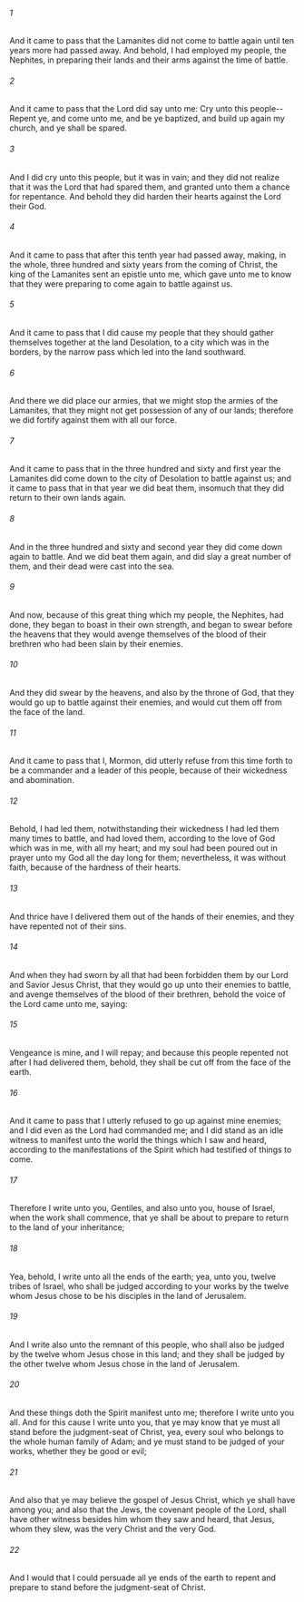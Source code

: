 ###### 1
And it came to pass that the Lamanites did not come to battle again until ten years more had passed away. And behold, I had employed my people, the Nephites, in preparing their lands and their arms against the time of battle.

###### 2
And it came to pass that the Lord did say unto me: Cry unto this people--Repent ye, and come unto me, and be ye baptized, and build up again my church, and ye shall be spared.

###### 3
And I did cry unto this people, but it was in vain; and they did not realize that it was the Lord that had spared them, and granted unto them a chance for repentance. And behold they did harden their hearts against the Lord their God.

###### 4
And it came to pass that after this tenth year had passed away, making, in the whole, three hundred and sixty years from the coming of Christ, the king of the Lamanites sent an epistle unto me, which gave unto me to know that they were preparing to come again to battle against us.

###### 5
And it came to pass that I did cause my people that they should gather themselves together at the land Desolation, to a city which was in the borders, by the narrow pass which led into the land southward.

###### 6
And there we did place our armies, that we might stop the armies of the Lamanites, that they might not get possession of any of our lands; therefore we did fortify against them with all our force.

###### 7
And it came to pass that in the three hundred and sixty and first year the Lamanites did come down to the city of Desolation to battle against us; and it came to pass that in that year we did beat them, insomuch that they did return to their own lands again.

###### 8
And in the three hundred and sixty and second year they did come down again to battle. And we did beat them again, and did slay a great number of them, and their dead were cast into the sea.

###### 9
And now, because of this great thing which my people, the Nephites, had done, they began to boast in their own strength, and began to swear before the heavens that they would avenge themselves of the blood of their brethren who had been slain by their enemies.

###### 10
And they did swear by the heavens, and also by the throne of God, that they would go up to battle against their enemies, and would cut them off from the face of the land.

###### 11
And it came to pass that I, Mormon, did utterly refuse from this time forth to be a commander and a leader of this people, because of their wickedness and abomination.

###### 12
Behold, I had led them, notwithstanding their wickedness I had led them many times to battle, and had loved them, according to the love of God which was in me, with all my heart; and my soul had been poured out in prayer unto my God all the day long for them; nevertheless, it was without faith, because of the hardness of their hearts.

###### 13
And thrice have I delivered them out of the hands of their enemies, and they have repented not of their sins.

###### 14
And when they had sworn by all that had been forbidden them by our Lord and Savior Jesus Christ, that they would go up unto their enemies to battle, and avenge themselves of the blood of their brethren, behold the voice of the Lord came unto me, saying:

###### 15
Vengeance is mine, and I will repay; and because this people repented not after I had delivered them, behold, they shall be cut off from the face of the earth.

###### 16
And it came to pass that I utterly refused to go up against mine enemies; and I did even as the Lord had commanded me; and I did stand as an idle witness to manifest unto the world the things which I saw and heard, according to the manifestations of the Spirit which had testified of things to come.

###### 17
Therefore I write unto you, Gentiles, and also unto you, house of Israel, when the work shall commence, that ye shall be about to prepare to return to the land of your inheritance;

###### 18
Yea, behold, I write unto all the ends of the earth; yea, unto you, twelve tribes of Israel, who shall be judged according to your works by the twelve whom Jesus chose to be his disciples in the land of Jerusalem.

###### 19
And I write also unto the remnant of this people, who shall also be judged by the twelve whom Jesus chose in this land; and they shall be judged by the other twelve whom Jesus chose in the land of Jerusalem.

###### 20
And these things doth the Spirit manifest unto me; therefore I write unto you all. And for this cause I write unto you, that ye may know that ye must all stand before the judgment-seat of Christ, yea, every soul who belongs to the whole human family of Adam; and ye must stand to be judged of your works, whether they be good or evil;

###### 21
And also that ye may believe the gospel of Jesus Christ, which ye shall have among you; and also that the Jews, the covenant people of the Lord, shall have other witness besides him whom they saw and heard, that Jesus, whom they slew, was the very Christ and the very God.

###### 22
And I would that I could persuade all ye ends of the earth to repent and prepare to stand before the judgment-seat of Christ.

